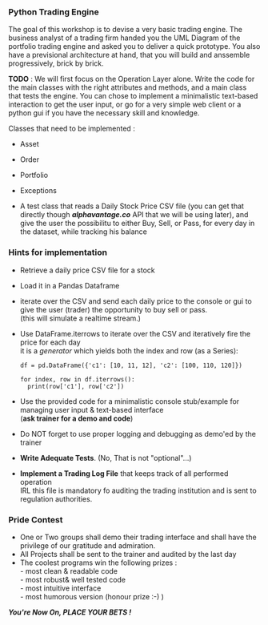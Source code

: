 ### Python Trading Engine ###

The goal of this workshop is to devise a very basic trading engine.
The business analyst of a trading firm handed you the UML Diagram of the portfolio trading engine and asked you to deliver a quick prototype.
You also have a previsional architecture at hand, that you will build and anssemble progressively, brick by brick.

**TODO** : 
We will first focus on the Operation Layer alone. 
Write the code for the main classes with the right attributes and methods, and a main class that tests the engine.
You can chose to implement a minimalistic text-based interaction to get the user input, or go for a very simple web client or a python gui if you have the necessary skill and knowledge.

Classes that need to be implemented : 

- Asset
- Order
- Portfolio
- Exceptions

- A test class that reads a Daily Stock Price CSV file (you can get that directly though ***alphavantage.co*** API that we will be using later), and give the user the possibilitu to either Buy, Sell, or Pass, for every day in the dataset, while tracking his balance

### Hints for implementation ###

- Retrieve a daily price CSV file for a stock<br>
- Load it in a Pandas Dataframe<br>
- iterate over the CSV and send each daily price to the console or gui to give the user (trader) the opportunity to buy sell or pass.<br>
  (this will simulate a realtime stream.)
- Use DataFrame.iterrows to iterate over the CSV and iteratively fire the price for each day <br>
  it is a *generator* which yields both the index and row (as a Series):
  ```
  df = pd.DataFrame({'c1': [10, 11, 12], 'c2': [100, 110, 120]})

  for index, row in df.iterrows():
    print(row['c1'], row['c2'])
  ```
 - Use the provided code for a minimalistic console stub/example for managing user input & text-based interface <br>
   (**ask trainer for a demo and code**)
   
 - Do NOT forget to use proper logging and debugging as demo'ed by the trainer<br>
 
 - **Write Adequate Tests**. (No, That is not "optional"...)
 
 - **Implement a Trading Log File** that keeps track of all performed operation<br>
   IRL this file is mandatory fo auditing the trading institution and is sent to regulation authorities.
   
### Pride Contest ###  

  - One or Two groups shall demo their trading interface and shall have the privilege of our gratitude and admiration.
  - All Projects shall be sent to the trainer and audited by the last day
  - The coolest programs win the following prizes : <br>
        - most clean & readable code<br>
        - most robust& well tested code<br>
        - most intuitive interface<br>
        - most humorous version (honour prize :-) )<br>
  
  ***You're Now On, PLACE YOUR BETS !*** 
   
 
